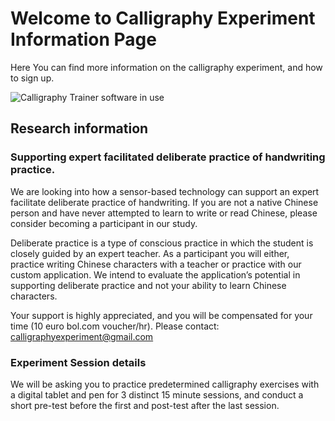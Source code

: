 # Welcome to Calligraphy Experiment Information Page

Here You can find more information on the calligraphy experiment, and how to sign up.

![Calligraphy Trainer software in use](/CalligraphyTrainerExperiment/assets/CaT_photo_2022-08-05_10-18-32.jpg)


## Research information

### Supporting expert facilitated deliberate practice of handwriting practice.

We are looking into how a sensor-based technology can support an expert facilitate deliberate practice of handwriting. If you are not a native Chinese person and have never attempted to learn to write or read Chinese, please consider becoming a participant in our study.

Deliberate practice is a type of conscious practice in which the student is closely guided by an expert teacher. As a participant you will either, practice writing Chinese characters with a teacher or practice with our custom application. We intend to evaluate the application’s potential in supporting deliberate practice and not your ability to learn Chinese characters.

Your support is highly appreciated, and you will be compensated for your time (10 euro bol.com voucher/hr).
Please contact: calligraphyexperiment@gmail.com

### Experiment Session details

We will be asking you to practice predetermined calligraphy exercises with a digital tablet and pen for 3
distinct 15 minute sessions, and conduct a short pre-test before the first and post-test after the last session.

